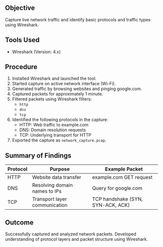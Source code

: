 ## Objective
Capture live network traffic and identify basic protocols and traffic types using Wireshark.

## Tools Used
- Wireshark (Version: 4.x)

## Procedure

1. Installed Wireshark and launched the tool.
2. Started capture on active network interface (Wi-Fi).
3. Generated traffic by browsing websites and pinging google.com.
4. Captured packets for approximately 1 minute.
5. Filtered packets using Wireshark filters:
   - `http`
   - `dns`
   - `tcp`
6. Identified the following protocols in the capture:
   - HTTP: Web traffic to example.com
   - DNS: Domain resolution requests
   - TCP: Underlying transport for HTTP
7. Exported the capture as `network_capture.pcap`.

## Summary of Findings

| Protocol | Purpose                         | Example Packet |
|----------|----------------------------------|----------------|
| HTTP     | Website data transfer            | example.com GET request |
| DNS      | Resolving domain names to IPs    | Query for google.com |
| TCP      | Transport layer communication    | TCP handshake (SYN, SYN-ACK, ACK) |

## Outcome
Successfully captured and analyzed network packets. Developed understanding of protocol layers and packet structure using Wireshark.
